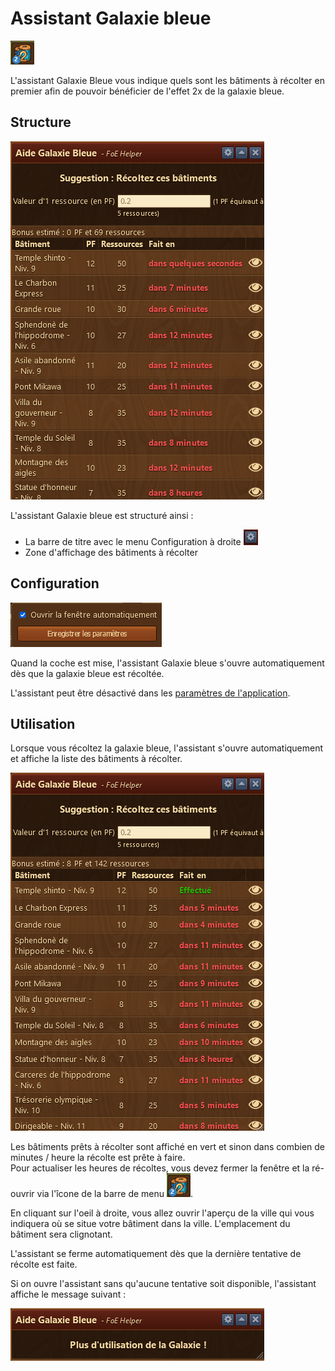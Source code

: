 # Assistant Galaxie bleue

![Îcone](./.images/icon_001.png)

L'assistant Galaxie Bleue vous indique quels sont les bâtiments à récolter en premier afin de pouvoir bénéficier de l'effet 2x de la galaxie bleue.

## Structure

![Structure](./.images/structure.png)

L'assistant Galaxie bleue est structuré ainsi :

* La barre de titre avec le menu Configuration à droite ![](./.images/Icon_param.png)
* Zone d'affichage des bâtiments à récolter

## <a name="Configuration"></a>Configuration

![Configuration](./.images/parametre.png)

Quand la coche est mise, l'assistant Galaxie bleue s'ouvre automatiquement dès que la galaxie bleue est récoltée.

L'assistant peut être désactivé dans les [paramètres de l'application](../parametres/README.md).

## Utilisation

Lorsque vous récoltez la galaxie bleue, l'assistant s'ouvre automatiquement et affiche la liste des bâtiments à récolter.

![Liste des bâtiments à récolter](./.images/screenshot_001.png)

Les bâtiments prêts à récolter sont affiché en vert et sinon dans combien de minutes / heure la récolte est prête à faire.<br>Pour actualiser les heures de récoltes, vous devez fermer la fenêtre et la ré-ouvrir via l'îcone de la barre de menu ![](./.images/icon_001.png).

En cliquant sur l'oeil à droite, vous allez ouvrir l'aperçu de la ville qui vous indiquera où se situe votre bâtiment dans la ville. L'emplacement du bâtiment sera clignotant.


L'assistant se ferme automatiquement dès que la dernière tentative de récolte est faite.


Si on ouvre l'assistant sans qu'aucune tentative soit disponible, l'assistant affiche le message suivant :

![Plus d'utilisation](./.images/screenshot_002.png)

